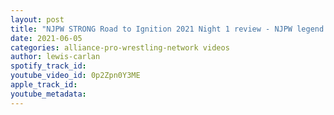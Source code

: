```yaml
---
layout: post
title: "NJPW STRONG Road to Ignition 2021 Night 1 review - NJPW legend Satoshi Kojima debuts!"
date: 2021-06-05
categories: alliance-pro-wrestling-network videos
author: lewis-carlan
spotify_track_id: 
youtube_video_id: 0p2Zpn0Y3ME
apple_track_id: 
youtube_metadata: 
---
```

